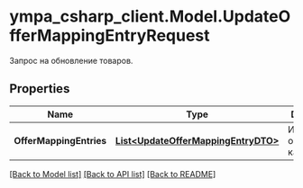 # ympa_csharp_client.Model.UpdateOfferMappingEntryRequest
Запрос на обновление товаров.

## Properties

Name | Type | Description | Notes
------------ | ------------- | ------------- | -------------
**OfferMappingEntries** | [**List&lt;UpdateOfferMappingEntryDTO&gt;**](UpdateOfferMappingEntryDTO.md) | Информация о товарах в каталоге. | 

[[Back to Model list]](../README.md#documentation-for-models) [[Back to API list]](../README.md#documentation-for-api-endpoints) [[Back to README]](../README.md)

